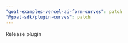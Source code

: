 ```yaml
---
"goat-examples-vercel-ai-form-curves": patch
"@goat-sdk/plugin-curves": patch
---
```


Release plugin
